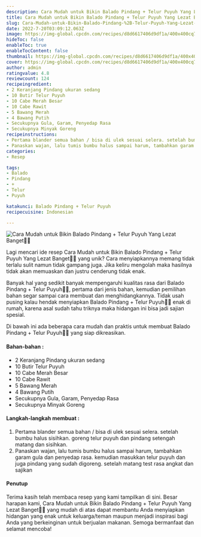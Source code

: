 ```yaml
---
description: Cara Mudah untuk Bikin Balado Pindang + Telur Puyuh Yang Lezat Banget"
title: Cara Mudah untuk Bikin Balado Pindang + Telur Puyuh Yang Lezat Banget
slug: Cara-Mudah-untuk-Bikin-Balado-Pindang-%2B-Telur-Puyuh-Yang-Lezat-Banget
date: 2022-7-20T03:09:12.063Z
image: https://img-global.cpcdn.com/recipes/d8d6617406d9df1a/400x400cq70/photo.jpg
hideToc: false
enableToc: true
enableTocContent: false
thumbnail: https://img-global.cpcdn.com/recipes/d8d6617406d9df1a/400x400cq70/photo.jpg
cover: https://img-global.cpcdn.com/recipes/d8d6617406d9df1a/400x400cq70/photo.jpg
author: admin
ratingvalue: 4.8
reviewcount: 124
recipeingredient:
- 2 Keranjang Pindang ukuran sedang
- 10 Butir Telur Puyuh
- 10 Cabe Merah Besar
- 10 Cabe Rawit
- 5 Bawang Merah
- 4 Bawang Putih
- Secukupnya Gula, Garam, Penyedap Rasa
- Secukupnya Minyak Goreng
recipeinstructions:
- Pertama blander semua bahan / bisa di ulek sesuai selera. setelah bumbu halus sisihkan. goreng telur puyuh dan pindang setengah matang dan sisihkan.
- Panaskan wajan, lalu tumis bumbu halus sampai harum, tambahkan garam gula dan penyedap rasa. kemudian masukkan telur puyuh dan juga pindang yang sudah digoreng. setelah matang test rasa angkat dan sajikan
categories:
- Resep

tags:
- Balado
- Pindang
- +
- Telur
- Puyuh

katakunci: Balado Pindang + Telur Puyuh
recipecuisine: Indonesian

---
```


![Cara Mudah untuk Bikin Balado Pindang + Telur Puyuh Yang Lezat Banget👩‍🍳](https://img-global.cpcdn.com/recipes/d8d6617406d9df1a/400x400cq70/photo.jpg)

Lagi mencari ide resep Cara Mudah untuk Bikin Balado Pindang + Telur Puyuh Yang Lezat Banget👩‍🍳 yang unik? Cara menyiapkannya memang tidak terlalu sulit namun tidak gampang juga. Jika keliru mengolah maka hasilnya tidak akan memuaskan dan justru cenderung tidak enak.

Banyak hal yang sedikit banyak mempengaruhi kualitas rasa dari Balado Pindang + Telur Puyuh👩‍🍳, pertama dari jenis bahan, kemudian pemilihan bahan segar sampai cara membuat dan menghidangkannya. Tidak usah pusing kalau hendak menyiapkan Balado Pindang + Telur Puyuh👩‍🍳 enak di rumah, karena asal sudah tahu triknya maka hidangan ini bisa jadi sajian spesial.

Di bawah ini ada beberapa cara mudah dan praktis untuk membuat Balado Pindang + Telur Puyuh👩‍🍳 yang siap dikreasikan.

<!--inarticleads1-->

#### Bahan-bahan :

- 2 Keranjang Pindang ukuran sedang
- 10 Butir Telur Puyuh
- 10 Cabe Merah Besar
- 10 Cabe Rawit
- 5 Bawang Merah
- 4 Bawang Putih
- Secukupnya Gula, Garam, Penyedap Rasa
- Secukupnya Minyak Goreng

<!--inarticleads2-->

#### Langkah-langkah membuat :

1. Pertama blander semua bahan / bisa di ulek sesuai selera. setelah bumbu halus sisihkan. goreng telur puyuh dan pindang setengah matang dan sisihkan.
1. Panaskan wajan, lalu tumis bumbu halus sampai harum, tambahkan garam gula dan penyedap rasa. kemudian masukkan telur puyuh dan juga pindang yang sudah digoreng. setelah matang test rasa angkat dan sajikan

#### Penutup

Terima kasih telah membaca resep yang kami tampilkan di sini. Besar harapan kami, Cara Mudah untuk Bikin Balado Pindang + Telur Puyuh Yang Lezat Banget👩‍🍳 yang mudah di atas dapat membantu Anda menyiapkan hidangan yang enak untuk keluarga/teman maupun menjadi inspirasi bagi Anda yang berkeinginan untuk berjualan makanan. Semoga bermanfaat dan selamat mencoba!